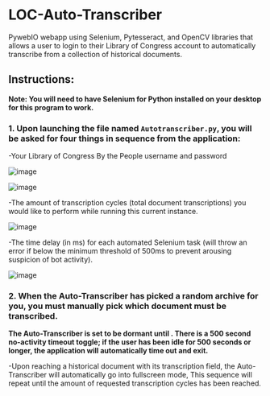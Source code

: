 # LOC-Auto-Transcriber
PywebIO webapp using Selenium, Pytesseract, and OpenCV libraries that allows a user to login to their Library of Congress account to automatically transcribe from a collection of historical documents.

## Instructions:

**Note: You will need to have Selenium for Python installed on your desktop for this program to work.**

### 1. Upon launching the file named `Autotranscriber.py`, you will be asked for four things in sequence from the application:

-Your Library of Congress By the People username and password

![image](https://user-images.githubusercontent.com/90420976/212444545-17365104-f0e1-49e4-8d97-55d6693d066a.png)

![image](https://user-images.githubusercontent.com/90420976/212444706-709ca694-22d6-4101-8c8a-ffe4a7a40b45.png)


-The amount of transcription cycles (total document transcriptions) you would like to perform while running this current instance.

![image](https://user-images.githubusercontent.com/90420976/212444750-99485fbb-9e9b-4c57-be17-ee7081081603.png)


-The time delay (in ms) for each automated Selenium task (will throw an error if below the minimum threshold of
500ms to prevent arousing suspicion of bot activity).

![image](https://user-images.githubusercontent.com/90420976/212445132-d78a3654-a25f-4532-a5e0-ffa6553c7e16.png)


### 2. When the Auto-Transcriber has picked a random archive for you, you must manually pick which document must be transcribed. 

**The Auto-Transcriber is set to be dormant until  . There is a 500 second no-activity timeout toggle; if the user has been idle for 500 seconds or longer, the application will automatically time out and exit.**

-Upon reaching a historical document with its transcription field, the Auto-Transcriber will automatically go into fullscreen mode,   This sequence will repeat until the amount of requested transcription cycles has been reached.




